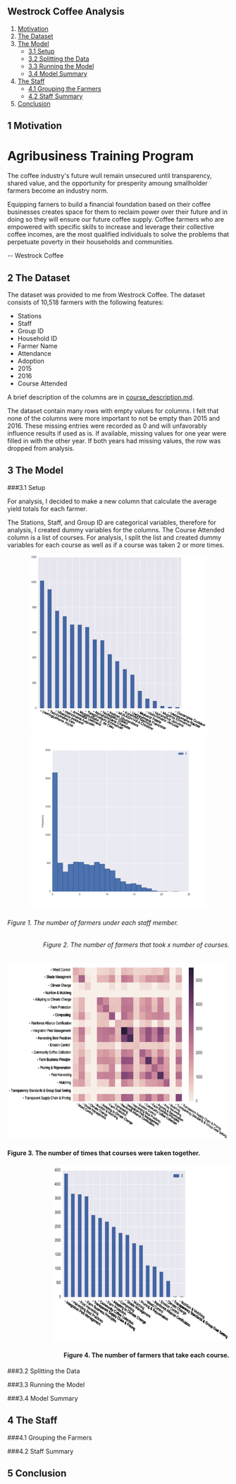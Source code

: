 ## Westrock Coffee Analysis
1. [Motivation](#1-motivation)
2. [The Dataset](#2-the-dataset)
3. [The Model](#3-the-model)
      * [3.1 Setup](#31-setup)
      * [3.2 Splitting the Data](#32-splitting-the-data)
      * [3.3 Running the Model](#33-running-the-model)
      * [3.4 Model Summary](#34-model-summary)
4. [The Staff](#4-the-staff)
      * [4.1 Grouping the Farmers](#41-grouping-the-farmers)
      * [4.2 Staff Summary](#42-staff-summary)
5. [Conclusion](#5-conclusion)

## 1 Motivation

# Agribusiness Training Program

The coffee industry's future wull remain unsecured until transparency, shared value, and the opportunity for presperity amoung smallholder farmers become an industry norm. 

Equipping farners to build a financial foundation based on their coffee businesses creates space for them to reclaim power over their future and in doing so they will ensure our future coffee supply. Coffee farmers who are empowered with specific skills to increase and leverage their collective coffee incomes, are the most qualified individuals to solve the problems that perpetuate poverty in their households and communities.

-- Westrock Coffee

## 2 The Dataset

The dataset was provided to me from Westrock Coffee. The dataset consists of 10,518 farmers with the following features:
- Stations
- Staff
- Group ID
- Household ID
- Farmer Name
- Attendance
- Adoption
- 2015
- 2016
- Course Attended

A brief description of the columns are in [course_description.md](https://github.com/meutband/Capstone/blob/master/column_description.md).

The dataset contain many rows with empty values for columns. I felt that none of the columns were more important to not be empty than 2015 and 2016. These missing entries were recorded as 0 and will unfavorably influence results if used as is. If available, missing values for one year were filled in with the other year. If both years had missing values, the row was dropped from analysis.

## 3 The Model

###3.1 Setup

For analysis, I decided to make a new column that calculate the average yield totals for each farmer. 

The Stations, Staff, and Group ID are categorical variables, therefore for analysis, I created dummy variables for the columns. The Course Attended column is a list of courses. For analysis, I split the list and created dummy variables for each course as well as if a course was taken 2 or more times. 

<p align="center">
<img src="https://github.com/meutband/Capstone/blob/master/images/staff_counts.png" width="400" height="400"/>
<img src="https://github.com/meutband/Capstone/blob/master/images/course_counts.png" width="400" height="400"/>
<h6 align="left"> Figure 1. The number of farmers under each staff member.</h6>
<h6 align="right"> Figure 2. The number of farmers that took x number of courses.</h6>


<p align="left">
<img src="https://github.com/meutband/Capstone/blob/master/images/heatmap.png" width="500" height="400"/>
<h4 align="left"> Figure 3. The number of times that courses were taken together.</h4>

<p align="right">
<img src="https://github.com/meutband/Capstone/blob/master/images/courses_farmers.png" width="400" height="400"/>
<h4 align="right"> Figure 4. The number of farmers that take each course.</h4>



###3.2 Splitting the Data


###3.3 Running the Model


###3.4 Model Summary


## 4 The Staff


###4.1 Grouping the Farmers


###4.2 Staff Summary



## 5 Conclusion
